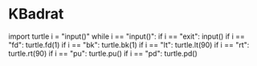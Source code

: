 # KBadrat
import turtle
i = "input()"
while i == "input()":
    if i == "exit":
        input()
    if i == "fd":
        turtle.fd(1)
    if i == "bk": 
        turtle.bk(1)
    if i == "lt":
        turtle.lt(90)
    if i == "rt":
        turtle.rt(90)
    if i == "pu":
        turtle.pu()
    if i == "pd":
        turtle.pd()
